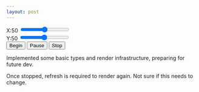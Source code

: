 ```yaml
---
layout: post
---
```

<a id="XSpeedText">X:50</a>
<input id="xspeed" type="range" min="1" max="100" value="50" oninput="xSlider()">
<br>
<a id="YSpeedText">Y:50</a>
<input id="yspeed" type="range" min="1" max="100" value="50" oninput="ySlider()">
<br>
<button type="button" onclick="BeginButton()">Begin</button>
<button type="button" onclick="PauseButton()">Pause</button>
<button type="button" onclick="StopButton()">Stop</button>
<canvas id="RTScene" width="640" height="480"></canvas>
<p>Implemented some basic types and render infrastructure, preparing for future dev.</p>
<p>Once stopped, refresh is required to render again. Not sure if this needs to change.</p>

<script src="{{ base.url | prepend: site.url }}/myasset/math.js"></script>
<script src="{{ base.url | prepend: site.url }}/myasset/libs/vector.js"></script>
<script src="{{ base.url | prepend: site.url }}/myasset/libs/color.js"></script>
<script src="{{ base.url | prepend: site.url }}/myasset/libs/render.js"></script>
<script src="{{ base.url | prepend: site.url }}/myasset/rt2.js"></script>
